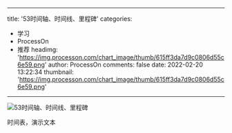 
---
title: '53时间轴、时间线、里程碑'
categories: 
 - 学习
 - ProcessOn
 - 推荐
headimg: 'https://img.processon.com/chart_image/thumb/615ff3da7d9c0806d55c6e59.png'
author: ProcessOn
comments: false
date: 2022-02-20 13:22:34
thumbnail: 'https://img.processon.com/chart_image/thumb/615ff3da7d9c0806d55c6e59.png'
---

<div>   
<img class="thumb" alt="53时间轴、时间线、里程碑" src="https://img.processon.com/chart_image/thumb/615ff3da7d9c0806d55c6e59.png" referrerpolicy="no-referrer">
<p>时间表，演示文本</p>  
</div>
            